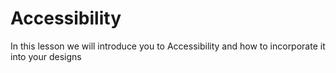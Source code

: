 # Accessibility

In this lesson we will introduce you to Accessibility and how to incorporate it into your designs
